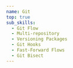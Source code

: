 ```yaml
---
name: Git
top: true
sub_skills:
  - Git Flow
  - Multi-repository
  - Versioning Packages
  - Git Hooks
  - Fast-Forward Flows
  - Git Bisect
---
```


